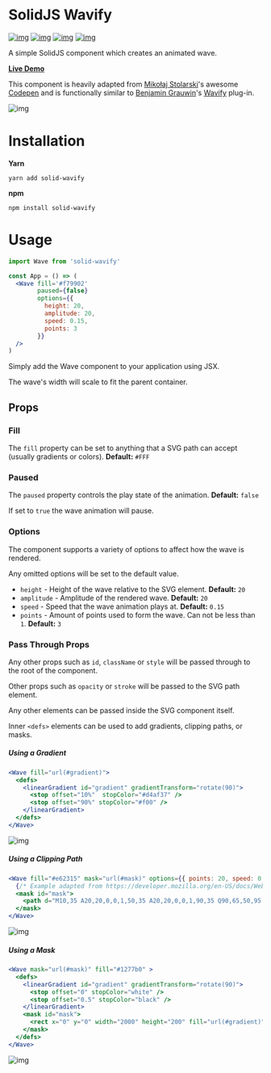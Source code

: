 # SolidJS Wavify

[![img](https://badge.fury.io/js/solid-wavify.svg)](https://www.npmjs.com/package/solid-wavify) [![img](https://img.shields.io/npm/dt/solid-wavify.svg)](https://www.npmjs.com/package/solid-wavify) [![img](https://badgen.net/bundlephobia/minzip/solid-wavify)](https://bundlephobia.com/result?p=solid-wavify) [![img](https://img.shields.io/npm/l/solid-wavify.svg)](https://github.com/TiagoCavalcante/solid-wavify/blob/main/LICENSE)

A simple SolidJS component which creates an animated wave.

**[Live Demo](https://tiagocavalcante.github.io/solid-wavify/)**

This component is heavily adapted from [Mikołaj Stolarski](https://github.com/grimor)'s awesome [Codepen](https://codepen.io/grimor/pen/qbXLdN)
and is functionally similar to [Benjamin Grauwin](http://benjamin.grauwin.me/)'s [Wavify](https://github.com/peacepostman/wavify) plug-in.

![img](./screenshots/wave.gif "Wave")

# Installation

**Yarn**

    yarn add solid-wavify

**npm**

    npm install solid-wavify

# Usage

```jsx
import Wave from 'solid-wavify'

const App = () => (
  <Wave fill='#f79902'
        paused={false}
        options={{
          height: 20,
          amplitude: 20,
          speed: 0.15,
          points: 3
        }}
  />
)
```

Simply add the Wave component to your application using JSX.

The wave's width will scale to fit the parent container.

## Props

### Fill

The `fill` property can be set to anything that a SVG path can accept (usually gradients or colors). **Default:** `#FFF`

### Paused

The `paused` property controls the play state of the animation. **Default:** `false`

If set to `true` the wave animation will pause.

### Options

The component supports a variety of options to affect how the wave is rendered.

Any omitted options will be set to the default value.

-   `height` - Height of the wave relative to the SVG element. **Default:** `20`
-   `amplitude` - Amplitude of the rendered wave. **Default:** `20`
-   `speed` - Speed that the wave animation plays at. **Default:** `0.15`
-   `points` - Amount of points used to form the wave.
    Can not be less than `1`. **Default:** `3`

### Pass Through Props

Any other props such as `id`, `className` or `style` will be passed through to the root of the component.

Other props such as `opacity` or `stroke` will be passed to the SVG path element.

Any other elements can be passed inside the SVG component itself.

Inner `<defs>` elements can be used to add gradients, clipping paths, or masks.

##### Using a Gradient

```jsx
<Wave fill="url(#gradient)">
  <defs>
    <linearGradient id="gradient" gradientTransform="rotate(90)">
      <stop offset="10%"  stopColor="#d4af37" />
      <stop offset="90%" stopColor="#f00" />
    </linearGradient>
  </defs>
</Wave>
```

![img](./screenshots/wave-grad.gif "Gradient Wave")

##### Using a Clipping Path

```jsx
<Wave fill="#e62315" mask="url(#mask)" options={{ points: 20, speed: 0.2, amplitude: 40 }}>
  {/* Example adapted from https://developer.mozilla.org/en-US/docs/Web/SVG/Element/mask */}
  <mask id="mask">
    <path d="M10,35 A20,20,0,0,1,50,35 A20,20,0,0,1,90,35 Q90,65,50,95 Q10,65,10,35 Z" fill="white" />
  </mask>
</Wave>
```

![img](./screenshots/wave-heart.gif "Clipping Path Wave")

##### Using a Mask

```jsx
<Wave mask="url(#mask)" fill="#1277b0" >
  <defs>
    <linearGradient id="gradient" gradientTransform="rotate(90)">
      <stop offset="0" stopColor="white" />
      <stop offset="0.5" stopColor="black" />
    </linearGradient>
    <mask id="mask">
      <rect x="0" y="0" width="2000" height="200" fill="url(#gradient)"  />
    </mask>
  </defs>
</Wave>
```

![img](./screenshots/wave-mask.gif "Mask Wave")
